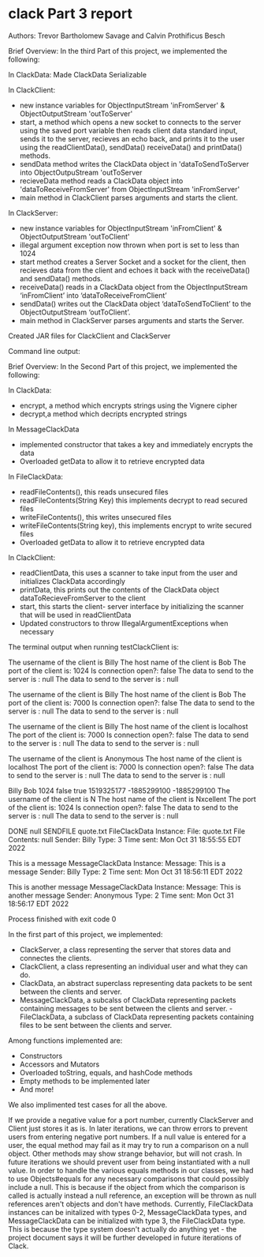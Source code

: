 # clack Part 3 report
Authors: Trevor Bartholomew Savage and Calvin Prothificus Besch

Brief Overview:
  In the third Part of this project, we implemented the following:
  
  In ClackData:
  Made ClackData Serializable

  In ClackClient:
  - new instance variables for ObjectInputStream 'inFromServer' & ObjectOutputStream 'outToServer'
  - start, a method which opens a new socket to connects to the server using the saved port variable then reads client data    standard input, sends it to the server, recieves an echo back, and prints it to the user using the readClientData(),        sendData() receiveData() and printData() methods. 
  - sendData method writes the ClackData object in 'dataToSendToServer into ObjectOutpuStream 'outToServer
  - recieveData method reads a ClackData object into 'dataToReceiveFromServer' from ObjectInputStream 'inFromServer'
  - main method in ClackClient parses arguments and starts the client.
  
  In ClackServer:
  - new instance variables for ObjectInputStream 'inFromClient' & ObjectOutputStream 'outToClient'
  - illegal argument exception now thrown when port is set to less than 1024
  - start method creates a Server Socket and a socket for the client, then recieves data from the client and echoes it back    with the receiveData() and sendData() methods.
  - receiveData() reads in a ClackData object from the ObjectInputStream ‘inFromClient’ into ‘dataToReceiveFromClient’
  - sendData() writes out the ClackData object ‘dataToSendToClient’ to the ObjectOutputStream ‘outToClient’.
  - main method in ClackServer parses arguments and starts the Server.
  
  Created JAR files for ClackClient and ClackServer
  
  Command line output:
  
  Brief Overview:
  In the Second Part of this project, we implemented the following:
  
  In ClackData:
  - encrypt, a method which encrypts strings using the Vignere cipher
  - decrypt,a method which decripts encrypted strings
  
  In MessageClackData
  - implemented constructor that takes a key and immediately encrypts the data
  - Overloaded getData to allow it to retrieve encrypted data
  
  In FileClackData:
  - readFileContents(), this  reads unsecured files
  - readFileContents(String Key) this implements decrypt to read secured files
  - writeFileContents(), this writes unsecured files
  - writeFileContents(String key), this implements encrypt to write secured files
  - Overloaded getData to allow it to retrieve encrypted data

  In ClackClient:
  - readClientData, this uses a scanner to take input from the user and initializes ClackData accordingly
  - printData, this prints out the contents of the ClackData object dataToRecieveFromServer to the client
  - start, this starts the client- server interface by initializing the scanner that will be used in readClientData
  - Updated constructors to throw IllegalArgumentExceptions when necessary
  
  The terminal output when running testClackClient is:
  
  The username of the client is Billy
The host name of the client is Bob
The port of the client is: 1024
Is connection open?: false
The data to send to the server is : null
The data to send to the server is : null


The username of the client is Billy
The host name of the client is Bob
The port of the client is: 7000
Is connection open?: false
The data to send to the server is : null
The data to send to the server is : null


The username of the client is Billy
The host name of the client is localhost
The port of the client is: 7000
Is connection open?: false
The data to send to the server is : null
The data to send to the server is : null


The username of the client is Anonymous
The host name of the client is localhost
The port of the client is: 7000
Is connection open?: false
The data to send to the server is : null
The data to send to the server is : null


Billy
Bob
1024
false
true
1519325177
-1885299100
-1885299100
The username of the client is N
The host name of the client is Nxcellent
The port of the client is: 1024
Is connection open?: false
The data to send to the server is : null
The data to send to the server is : null


DONE
null
SENDFILE quote.txt
FileClackData Instance:
File: quote.txt
File Contents: null
Sender: Billy
Type: 3
Time sent: Mon Oct 31 18:55:55 EDT 2022

This is a message
MessageClackData Instance:
Message: This is a message
Sender: Billy
Type: 2
Time sent: Mon Oct 31 18:56:11 EDT 2022

This is another message
MessageClackData Instance:
Message: This is another message
Sender: Anonymous
Type: 2
Time sent: Mon Oct 31 18:56:17 EDT 2022


Process finished with exit code 0


  
  
  
  In the first part of this project, we implemented:
  - ClackServer, a class representing the server that stores data and connectes the clients.
  - ClackClient, a class representing an individual user and what they can do.
  - ClackData, an abstract superclass representing data packets to be sent between the clients and server.
  - MessageClackData, a subcalss of ClackData representing packets containing messages to be sent between the clients and server.
  -FileClackData, a subclass of ClackData representing packets containing files to be sent between the clients and server.
  
  Among functions implemented are:
  - Constructors
  - Accessors and Mutators
  - Overloaded toString, equals, and hashCode methods
  - Empty methods to be implemented later
  - And more!
  
  We also implimented test cases for all the above.
  
  If we provide a negative value for a port number, currently ClackServer and Client just stores it as is. In later iterations, we can throw errors to prevent users from entering negative port numbers.
  If a null value is entered for a user, the equal method may fail as it may try to run a comparison on a null object. Other methods may show strange behavior, but will not crash. In future iterations we should prevent user from being instantiated with a null value.
  In order to handle the various equals methods in our classes, we had to use Objects#equals for any necessary comparisons that could possibly include a null. This is because if the object from which the comparison is called is actually instead a null reference, an exception will be thrown as null references aren't objects and don't have methods.
  Currently, FileClackData instances can be initalized with types 0-2, MessageClackData types, and MessageClackData can be initialized with type 3, the FileClackData type. This is because the type system doesn't actually do anything yet - the project document says it will be further developed in future iterations of Clack.
